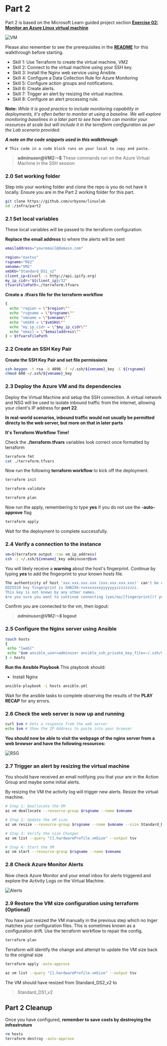 # Part 2

Part 2 is based on the Microsoft Learn guided project section **[Exercise 02: Monitor an Azure Linux virtual machine](https://microsoftlearning.github.io/Deploy-and-administer-Linux-virtual-machines-in-Azure/Instructions/Labs/Lab02-monitor-vms.html)**

![VM](../../images/lab02.png)

Please also remember to see the prerequisites in the **[README](../../README.md)** for this walkthrough before starting.

- Skill 1: Use Terraform to create the virtual machine, VM2
- Skill 2: Connect to the virtual machine using your SSH key.
- Skill 3: Install the Nginx web service using Ansible.
- Skill 4: Configure a Data Collection Rule for Azure Monitoring
- Skill 5: Configure action groups and notifications.
- Skill 6: Create alerts.
- Skill 7: Trigger an alert by resizing the virtual machine.
- Skill 8: Configure an alert processing rule.

**Note:** _While it is good practice to include monitoring capability in deployments, it's often better to monitor at using a baseline. We will explore monitoring baselines in a later part to see how then can monitor your resources at scale but will include it in the terraform configuration as per the Lab scenario provided._

**_A note on the code snippets used in this walkthrough_**


```
# This code in a code block runs on your local to copy and paste.
```

> **adminuser@VM2:~$** These commands run on the Azure Virtual Machine in the SSH session

### 2.0 Set working folder
Step into your working folder and clone the repo is you do not have it locally. Ensure you are in the Part 2 working folder for this part.

```sh
git clone https://github.com/urbyone/linuxlab
cd ./infra/part2
```

### 2.1 Set local variables
These local variables will be passed to the terraform configuration. 

**Replace the email address** to where the alerts will be sent

```sh
emailaddress="youremail@domain.com"
```

```sh
region="eastus"
rsgname="RG2"
vmname="VM2"
vmSKU="Standard_DS1_v2"
client_ip=$(curl -s http://api.ipify.org)
my_ip_cidr="${client_ip}/32"
tfvarsFilePath=./terraform.tfvars
```

**Create a .tfvars file for the terraform workflow**


```sh
{
  echo "region = \"$region\""
  echo "rsgname = \"$rsgname\""
  echo "vmname = \"$vmname\""
  echo "vmSKU = \"$vmSKU\""
  echo "my_ip_cidr = \"$my_ip_cidr\""
  echo "email = \"$emailaddress\""
} > $tfvarsFilePath

```
### 2.2 Create an SSH Key Pair 

**Create the SSH Key Pair and set file permissions**


```sh
ssh-keygen -t rsa -b 4096 -f ~/.ssh/${vmname}_key -C ${rsgname}
chmod 600 ~/.ssh/${vmname}_key
```

### 2.3 Deploy the Azure VM and its dependencies
Deploy the Virtual Machine and setup the SSH connection. A virtual network and NSG will be used to isolate inbound traffic from the internet, allowing your client's IP address for **port 22**. 

**In real-world scenarios, inbound traffic would not usually be permitted directy to the web server, but more on that in later parts**

**It's Terraform Workflow Time!**

Check the **./terraform.tfvars** variables look correct once formatted by terraform


```sh
terraform fmt
cat ./terraform.tfvars
```

Now run the following **terraform workflow** to kick off the deployment.

```sh
terraform init
```

```sh
terraform validate
```
```sh
terraform plan
```
 Now run the apply, remembering to type **yes** if you do not use the **-auto-approve** flag
```sh
terraform apply
```
Wait for the deployment to complete successfully.

### 2.4 Verify a connection to the instance


```sh
vm=$(terraform output -raw vm_ip_address)
ssh -i ~/.ssh/${vmname}_key adminuser@$vm
```
You will likely receive a **warning** about the host's fingerprint. Continue by typing **_yes_** to add the fingerprint to your known hosts file.

```sh
The authenticity of host 'xxx.xxx.xxx.xxx (xxx.xxx.xxx.xxx)' can't be established.
ED25519 key fingerprint is SHA256:+xxxxxxxxyyyyyyyzzzzzzzzz.
This key is not known by any other names.
Are you sure you want to continue connecting (yes/no/[fingerprint])? yes
```
Confirm you are connected to the vm, then logout:

>**_adminuser@VM2:~$_ logout**

### 2.5 Configure the Nginx server using Ansible

```sh
touch hosts
{
 echo "[web]"
 echo "$vm ansible_user=adminuser ansible_ssh_private_key_file=~/.ssh/${vmname}_key"
} > hosts

```
**Run the Ansible Playbook**
This playbook should:
- Install Nginx

```sh
ansible-playbook -i hosts ansible.yml
```
Wait for the ansible tasks to complete observing the results of the **PLAY RECAP** for any errors.

### 2.6 Check the web server is now up and running


```sh
curl $vm # Gets a response from the web server
echo $vm # Show the IP Address to paste into your browser
```
**You should now be able to visit the webpage of the nginx server from a web browser and have the following resources:**

![RSG](../../images/RG2.png)

### 2.7 Trigger an alert by resizing the virtual machine
You should have received an emall notifying you that your are in the Action Group and maybe some initial alerts. 

By resizing the VM the activity log will trigger new alerts. Resize the virtual machine.

```sh
# Step 1: Deallocate the VM
az vm deallocate --resource-group $rsgname --name $vmname
```
```sh
# Step 2: Update the VM size
az vm resize --resource-group $rsgname --name $vmname --size Standard_DS2_v2
```
```sh
# Step 3: Verify the size Changes
az vm list --query "[].hardwareProfile.vmSize" --output tsv
```
```sh
# Step 4: Start the VM
az vm start --resource-group $rsgname --name $vmname
```
### 2.8 Check Azure Monitor Alerts

Now check Azure Monitor and your email inbox for alerts triggered and explore the Activity Logs on the Virtual Machine.

![Alerts](../../images/alerts.png)

### 2.9 Restore the VM size configuration using terraform (Optional)

You have just resized the VM manually in the previous step which no lnger matches your configuration files. This is sometimes known as a configuration drift. Use the terraform workflow to repair the config.

```sh
terraform plan
```
Terraform  will identify the change and attempt to update the VM size back to the original size

```sh
terraform apply -auto-approve
```
```sh
az vm list --query "[].hardwareProfile.vmSize" --output tsv
```
The VM should have resized from Standard_DS2_v2 to
>Standard_DS1_v2

## Part 2 Cleanup
Once you have configured, **remember to save costs by destroying the infrastruture**


```sh
rm hosts
terraform destroy -auto-approve
```